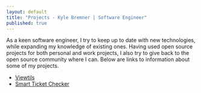 ```yaml
---
layout: default
title: "Projects - Kyle Bremner | Software Engineer"
published: true
---
```


As a keen software engineer, I try to keep up to date with new technologies, while expanding my knowledge of existing ones. Having used open source projects for both personal and work projects, I also try to give back to the open source community where I can. Below are links to information about some of my projects.

* [Viewtils](Viewtils.html)
* [Smart Ticket Checker](smart_ticket_checker.html)

